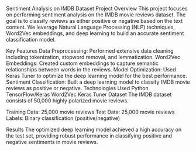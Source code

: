 Sentiment Analysis on IMDB Dataset
Project Overview
This project focuses on performing sentiment analysis on the IMDB movie reviews dataset. The goal is to classify reviews as either positive or negative based on the text content. We leverage Natural Language Processing (NLP) techniques, Word2Vec embeddings, and deep learning to build an accurate sentiment classification model.

Key Features
Data Preprocessing: Performed extensive data cleaning including tokenization, stopword removal, and lemmatization.
Word2Vec Embeddings: Created custom embeddings to capture semantic relationships between words in the reviews.
Model Optimization: Used Keras Tuner to optimize the deep learning model for the best performance.
Sentiment Classification: Built a deep learning model to classify IMDB movie reviews as positive or negative.
Technologies Used
Python
TensorFlow/Keras
Word2Vec
Keras Tuner
Dataset
The IMDB dataset consists of 50,000 highly polarized movie reviews.

Training Data: 25,000 movie reviews
Test Data: 25,000 movie reviews
Labels: Binary classification (positive/negative)


Results
The optimized deep learning model achieved a high accuracy on the test set, providing robust performance in classifying positive and negative sentiments in movie reviews.
